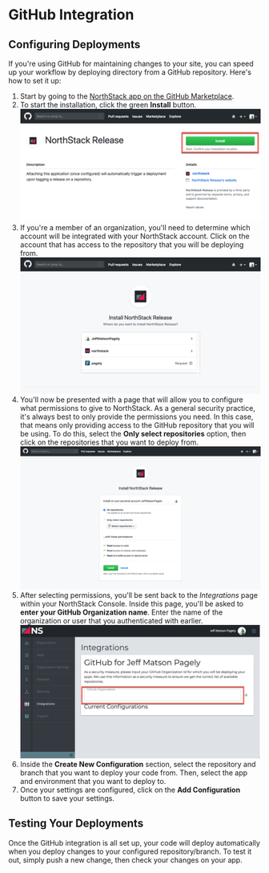 # GitHub Integration

## Configuring Deployments

If you're using GitHub for maintaining changes to your site, you can speed up your workflow by deploying directory from a GitHub repository. Here's how to set it up:

1. Start by going to the [NorthStack app on the GitHub Marketplace](https://github.com/apps/northstack-release).
2. To start the installation, click the green **Install** button.
   ![NorthStack GitHub App](/_assets/images/github-integration/northstack-app.png)
3. If you're a member of an organization, you'll need to determine which account will be integrated with your NorthStack account. Click on the account that has access to the repository that you will be deploying from.
   ![NorthStack GitHub Account Selection](/_assets/images/github-integration/account-selection.png)
4. You'll now be presented with a page that will allow you to configure what permissions to give to NorthStack. As a general security practice, it's always best to only provide the permissions you need. In this case, that means only providing access to the GitHub repository that you will be using.
    To do this, select the **Only select repositories** option, then click on the repositories that you want to deploy from.
    ![NorthStack GitHub Permissions](/_assets/images/github-integration/permissions-settings.png)
5. After selecting permissions, you'll be sent back to the *Integrations* page within your NorthStack Console. Inside this page, you'll be asked to **enter your GitHub Organization name**. Enter the name of the organization or user that you authenticated with earlier.
   ![NorthStack Console Enter GitHub Organization Name](/_assets/images/github-integration/enter-github-organization.png)
6. Inside the **Create New Configuration** section, select the repository and branch that you want to deploy your code from. Then, select the app and environment that you want to deploy to.
7. Once your settings are configured, click on the **Add Configuration** button to save your settings.

## Testing Your Deployments

Once the GitHub integration is all set up, your code will deploy automatically when you deploy changes to your configured repository/branch. To test it out, simply push a new change, then check your changes on your app.